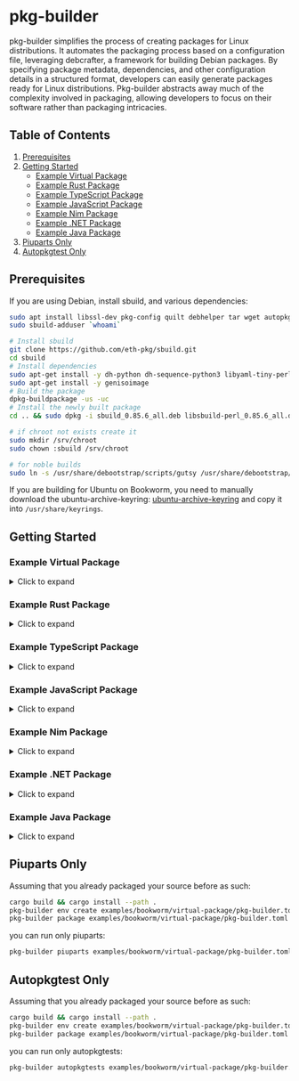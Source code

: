 # pkg-builder

pkg-builder simplifies the process of creating packages for Linux distributions. It automates the packaging process based on a configuration file, leveraging debcrafter, a framework for building Debian packages. By specifying package metadata, dependencies, and other configuration details in a structured format, developers can easily generate packages ready for Linux distributions. Pkg-builder abstracts away much of the complexity involved in packaging, allowing developers to focus on their software rather than packaging intricacies.

## Table of Contents

1. [Prerequisites](#prerequisites)
2. [Getting Started](#getting-started)
    - [Example Virtual Package](#example-virtual-package)
    - [Example Rust Package](#example-rust-package)
    - [Example TypeScript Package](#example-typescript-package)
    - [Example JavaScript Package](#example-javascript-package)
    - [Example Nim Package](#example-nim-package)
    - [Example .NET Package](#example-net-package)
    - [Example Java Package](#example-java-package)
3. [Piuparts Only](#piuparts-only)
4. [Autopkgtest Only](#autopkgtest-only)

## Prerequisites

If you are using Debian, install sbuild, and various dependencies:

```bash
sudo apt install libssl-dev pkg-config quilt debhelper tar wget autopkgtest vmdb2 qemu-system-x86 git-lfs uidmap
sudo sbuild-adduser `whoami`

# Install sbuild
git clone https://github.com/eth-pkg/sbuild.git 
cd sbuild  
# Install dependencies
sudo apt-get install -y dh-python dh-sequence-python3 libyaml-tiny-perl python3-all 
sudo apt-get install -y genisoimage
# Build the package
dpkg-buildpackage -us -uc 
# Install the newly built package 
cd .. && sudo dpkg -i sbuild_0.85.6_all.deb libsbuild-perl_0.85.6_all.deb

# if chroot not exists create it
sudo mkdir /srv/chroot 
sudo chown :sbuild /srv/chroot

# for noble builds
sudo ln -s /usr/share/debootstrap/scripts/gutsy /usr/share/debootstrap/scripts/noble
```

If you are building for Ubuntu on Bookworm, you need to manually download the ubuntu-archive-keyring:
[ubuntu-archive-keyring](https://salsa.debian.org/debian/ubuntu-keyring/-/raw/master/keyrings/ubuntu-archive-keyring.gpg?ref_type=heads)
and copy it into `/usr/share/keyrings`.

## Getting Started

### Example Virtual Package
<details>
<summary>Click to expand</summary>

```bash
cargo build && cargo install --path . 
pkg-builder env create examples/bookworm/virtual-package/pkg-builder.toml
pkg-builder package examples/bookworm/virtual-package/pkg-builder.toml
```

This will build the package using the provided configuration file.
</details>

### Example Rust Package
<details>
<summary>Click to expand</summary>

```bash
cargo build && cargo install --path . 
pkg-builder env create examples/bookworm/rust/hello-world/pkg-builder.toml
pkg-builder package examples/bookworm/rust/hello-world/pkg-builder.toml
```
</details>

### Example TypeScript Package
<details>
<summary>Click to expand</summary>

```bash
cargo build && cargo install --path . 
pkg-builder env create examples/bookworm/typescript/hello-world/pkg-builder.toml
pkg-builder package examples/bookworm/typescript/hello-world/pkg-builder.toml
```
</details>

### Example JavaScript Package
<details>
<summary>Click to expand</summary>

```bash
cargo build && cargo install --path . 
pkg-builder env create examples/bookworm/javascript/hello-world/pkg-builder.toml
pkg-builder package examples/bookworm/javascript/hello-world/pkg-builder.toml
```
</details>

### Example Nim Package
<details>
<summary>Click to expand</summary>

```bash
cargo build && cargo install --path . 
pkg-builder env create examples/bookworm/nim/hello-world/pkg-builder.toml
pkg-builder package examples/bookworm/nim/hello-world/pkg-builder.toml
```
</details>

### Example .NET Package
<details>
<summary>Click to expand</summary>

```bash
cargo build && cargo install --path . 
pkg-builder env create examples/bookworm/dotnet/hello-world/pkg-builder.toml
pkg-builder package examples/bookworm/dotnet/hello-world/pkg-builder.toml
```
</details>

### Example Java Package
<details>
<summary>Click to expand</summary>

```bash
cargo build && cargo install --path . 
pkg-builder env create examples/bookworm/java/hello-world/pkg-builder.toml
pkg-builder package examples/bookworm/java/hello-world/pkg-builder.toml
```
</details>

## Piuparts Only

Assuming that you already packaged your source before as such:

```bash
cargo build && cargo install --path . 
pkg-builder env create examples/bookworm/virtual-package/pkg-builder.toml
pkg-builder package examples/bookworm/virtual-package/pkg-builder.toml
```

you can run only piuparts:

```bash
pkg-builder piuparts examples/bookworm/virtual-package/pkg-builder.toml
```

## Autopkgtest Only

Assuming that you already packaged your source before as such:

```bash
cargo build && cargo install --path . 
pkg-builder env create examples/bookworm/virtual-package/pkg-builder.toml
pkg-builder package examples/bookworm/virtual-package/pkg-builder.toml
```

you can run only autopkgtests:

```bash
pkg-builder autopkgtests examples/bookworm/virtual-package/pkg-builder.toml
```
